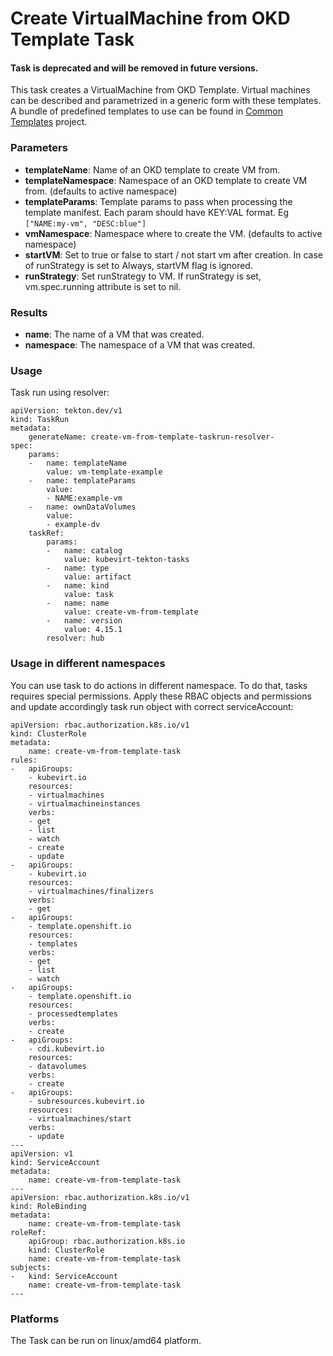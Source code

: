 # Create VirtualMachine from OKD Template Task

#### Task is deprecated and will be removed in future versions.

This task creates a VirtualMachine from OKD Template.
Virtual machines can be described and parametrized in a generic form with these templates.
A bundle of predefined templates to use can be found in [Common Templates](https://github.com/kubevirt/common-templates) project.

### Parameters

- **templateName**: Name of an OKD template to create VM from.
- **templateNamespace**: Namespace of an OKD template to create VM from. (defaults to active namespace)
- **templateParams**: Template params to pass when processing the template manifest. Each param should have KEY:VAL format. Eg `["NAME:my-vm", "DESC:blue"]`
- **vmNamespace**: Namespace where to create the VM. (defaults to active namespace)
- **startVM**: Set to true or false to start / not start vm after creation. In case of runStrategy is set to Always, startVM flag is ignored.
- **runStrategy**: Set runStrategy to VM. If runStrategy is set, vm.spec.running attribute is set to nil.

### Results

- **name**: The name of a VM that was created.
- **namespace**: The namespace of a VM that was created.

### Usage

Task run using resolver:
```
apiVersion: tekton.dev/v1
kind: TaskRun
metadata:
    generateName: create-vm-from-template-taskrun-resolver-
spec:
    params:
    -   name: templateName
        value: vm-template-example
    -   name: templateParams
        value:
        - NAME:example-vm
    -   name: ownDataVolumes
        value:
        - example-dv
    taskRef:
        params:
        -   name: catalog
            value: kubevirt-tekton-tasks
        -   name: type
            value: artifact
        -   name: kind
            value: task
        -   name: name
            value: create-vm-from-template
        -   name: version
            value: 4.15.1
        resolver: hub
```

### Usage in different namespaces

You can use task to do actions in different namespace. To do that, tasks requires special permissions. Apply these RBAC objects and permissions and update accordingly task run object with correct serviceAccount:

```
apiVersion: rbac.authorization.k8s.io/v1
kind: ClusterRole
metadata:
    name: create-vm-from-template-task
rules:
-   apiGroups:
    - kubevirt.io
    resources:
    - virtualmachines
    - virtualmachineinstances
    verbs:
    - get
    - list
    - watch
    - create
    - update
-   apiGroups:
    - kubevirt.io
    resources:
    - virtualmachines/finalizers
    verbs:
    - get
-   apiGroups:
    - template.openshift.io
    resources:
    - templates
    verbs:
    - get
    - list
    - watch
-   apiGroups:
    - template.openshift.io
    resources:
    - processedtemplates
    verbs:
    - create
-   apiGroups:
    - cdi.kubevirt.io
    resources:
    - datavolumes
    verbs:
    - create
-   apiGroups:
    - subresources.kubevirt.io
    resources:
    - virtualmachines/start
    verbs:
    - update
---
apiVersion: v1
kind: ServiceAccount
metadata:
    name: create-vm-from-template-task
---
apiVersion: rbac.authorization.k8s.io/v1
kind: RoleBinding
metadata:
    name: create-vm-from-template-task
roleRef:
    apiGroup: rbac.authorization.k8s.io
    kind: ClusterRole
    name: create-vm-from-template-task
subjects:
-   kind: ServiceAccount
    name: create-vm-from-template-task
---
```

### Platforms

The Task can be run on linux/amd64 platform.
